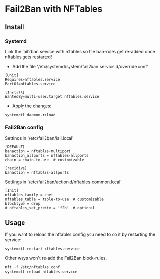 # Fail2Ban with NFTables

## Install

### Systemd

Link the fail2ban service with nftables so the ban-rules get re-added once nftables gets restarted!

* Add the file '/etc/systemd/system/fail2ban.service.d/override.conf'

```
[Unit]
Requires=nftables.service
PartOf=nftables.service

[Install]
WantedBy=multi-user.target nftables.service
```

* Apply the changes:

```bash
systemctl daemon-reload
```

### Fail2Ban config

Settings in '/etc/fail2ban/jail.local'

```
[DEFAULT]
banaction = nftables-multiport
banaction_allports = nftables-allports
chain = chain-to-use  # customizable

[recidive]
banaction = nftables-allports
```

Settings in '/etc/fail2ban/action.d/nftables-common.local'

```
[Init]
nftables_family = inet
nftables_table = table-to-use  # customizable
blocktype = drop
# nftables_set_prefix = 'f2b'  # optional
```

## Usage

If you want to reload the nftables config you need to do it by restarting the service:

```bash
systemctl restart nftables.service
```

Other ways won't re-add the Fail2Ban block-rules.

```bash
nft -f /etc/nftables.conf
systemctl reload nftables.service
```

